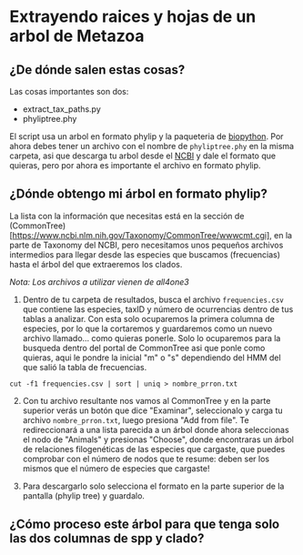 # Extrayendo raices y hojas de un arbol de Metazoa

## ¿De dónde salen estas cosas?


Las cosas importantes son dos:


- extract_tax_paths.py
- phyliptree.phy


El script usa un arbol en formato phylip y la paqueteria de [biopython](https://anaconda.org/conda-forge/biopython). Por ahora debes tener un archivo con el nombre de `phyliptree.phy` en la misma carpeta, asi que descarga tu arbol desde el [NCBI](https://www.ncbi.nlm.nih.gov/Taxonomy/CommonTree/wwwcmt.cgi) y dale el formato que quieras, pero por ahora es importante el archivo en formato phylip.

## ¿Dónde obtengo mi árbol en formato phylip?

La lista con la información que necesitas está en la sección de (CommonTree)[https://www.ncbi.nlm.nih.gov/Taxonomy/CommonTree/wwwcmt.cgi], en la parte de Taxonomy del NCBI, pero necesitamos unos pequeños archivos intermedios para llegar desde las especies que buscamos (frecuencias) hasta el árbol del que extraeremos los clados.

_Nota: Los archivos a utilizar vienen de all4one3_

1. Dentro de tu carpeta de resultados, busca el archivo `frequencies.csv` que contiene las especies, taxID y número de ocurrencias dentro de tus tablas a analizar. Con esta solo ocuparemos la primera columna de especies, por lo que la cortaremos y guardaremos como un nuevo archivo llamado... como quieras ponerle. Solo lo ocuparemos para la busqueda dentro del portal de CommonTree asi que ponle como quieras, aqui le pondre la inicial "m" o "s" dependiendo del HMM del que salió la tabla de frecuencias.

`cut -f1 frequencies.csv | sort | uniq > nombre_prron.txt`

2. Con tu archivo resultante nos vamos al CommonTree y en la parte superior verás un botón que dice "Examinar", seleccionalo y carga tu archivo `nombre_prron.txt`, luego presiona "Add from file". Te redireccionará a una lista parecida a un árbol donde ahora seleccionas el nodo de "Animals" y presionas "Choose", donde encontraras un árbol de relaciones filogenéticas de las especies que cargaste, que puedes comprobar con el número de nodos que te resume: deben ser los mismos que el número de especies que cargaste!

3. Para descargarlo solo selecciona el formato en la parte superior de la pantalla (phylip tree) y guardalo.


## ¿Cómo proceso este árbol para que tenga solo las dos columnas de spp y clado?




